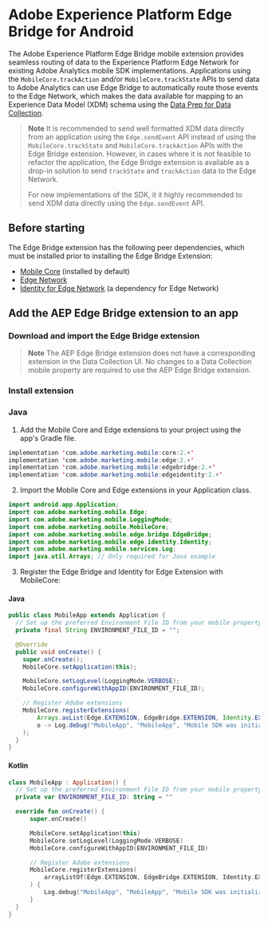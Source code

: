 # Adobe Experience Platform Edge Bridge for Android

The Adobe Experience Platform Edge Bridge mobile extension provides seamless routing of data to the Experience Platform Edge Network for existing Adobe Analytics mobile SDK implementations. Applications using the `MobileCore.trackAction` and/or `MobileCore.trackState` APIs to send data to Adobe Analytics can use Edge Bridge to automatically route those events to the Edge Network, which makes the data available for mapping to an Experience Data Model (XDM) schema using the [Data Prep for Data Collection](https://experienceleague.adobe.com/docs/experience-platform/data-prep/home.html).

> **Note**
> It is recommended to send well formatted XDM data directly from an application using the `Edge.sendEvent` API instead of using the `MobileCore.trackState` and `MobileCore.trackAction` APIs with the Edge Bridge extension. However, in cases where it is not feasible to refactor the application, the Edge Bridge extension is available as a drop-in solution to send `trackState` and `trackAction` data to the Edge Network.
>
>  For new implementations of the SDK, it it highly recommended to send XDM data directly using the `Edge.sendEvent` API.
>

## Before starting

The Edge Bridge extension has the following peer dependencies, which must be installed prior to installing the Edge Bridge Extension:
- [Mobile Core](https://github.com/adobe/aepsdk-core-android#readme) (installed by default)
- [Edge Network](https://github.com/adobe/aepsdk-edge-android#readme)
- [Identity for Edge Network](https://github.com/adobe/aepsdk-edgeidentity-android#readme) (a dependency for Edge Network)

## Add the AEP Edge Bridge extension to an app

### Download and import the Edge Bridge extension

> **Note**
> The AEP Edge Bridge extension does not have a corresponding extension in the Data Collection UI. No changes to a Data Collection mobile property are required to use the AEP Edge Bridge extension.

### Install extension

### Java

1. Add the Mobile Core and Edge extensions to your project using the app's Gradle file.

```java
implementation 'com.adobe.marketing.mobile:core:2.+'
implementation 'com.adobe.marketing.mobile:edge:2.+'
implementation 'com.adobe.marketing.mobile:edgebridge:2.+'
implementation 'com.adobe.marketing.mobile:edgeidentity:2.+'
```

2. Import the Mobile Core and Edge extensions in your Application class.

```java
import android.app.Application;
import com.adobe.marketing.mobile.Edge;
import com.adobe.marketing.mobile.LoggingMode;
import com.adobe.marketing.mobile.MobileCore;
import com.adobe.marketing.mobile.edge.bridge.EdgeBridge;
import com.adobe.marketing.mobile.edge.identity.Identity;
import com.adobe.marketing.mobile.services.Log;
import java.util.Arrays; // Only required for Java example
```

3. Register the Edge Bridge and Identity for Edge Extension with MobileCore:
#### Java
```java
public class MobileApp extends Application {
  // Set up the preferred Environment File ID from your mobile property configured in Data Collection UI
  private final String ENVIRONMENT_FILE_ID = "";

  @Override
  public void onCreate() {
  	super.onCreate();
  	MobileCore.setApplication(this);

  	MobileCore.setLogLevel(LoggingMode.VERBOSE);
  	MobileCore.configureWithAppID(ENVIRONMENT_FILE_ID);

  	// Register Adobe extensions
  	MobileCore.registerExtensions(
  		Arrays.asList(Edge.EXTENSION, EdgeBridge.EXTENSION, Identity.EXTENSION),
  		o -> Log.debug("MobileApp", "MobileApp", "Mobile SDK was initialized")
  	);
  }
}
```
#### Kotlin
```kotlin
class MobileApp : Application() {
  // Set up the preferred Environment File ID from your mobile property configured in Data Collection UI
  private var ENVIRONMENT_FILE_ID: String = ""

  override fun onCreate() {
      super.onCreate()

      MobileCore.setApplication(this)
      MobileCore.setLogLevel(LoggingMode.VERBOSE)
      MobileCore.configureWithAppID(ENVIRONMENT_FILE_ID)

      // Register Adobe extensions
      MobileCore.registerExtensions(
          arrayListOf(Edge.EXTENSION, EdgeBridge.EXTENSION, Identity.EXTENSION)
      ) {
          Log.debug("MobileApp", "MobileApp", "Mobile SDK was initialized.")
      }
  }
}
```